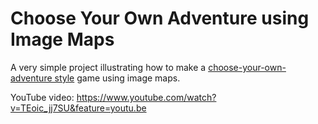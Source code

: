 # Choose Your Own Adventure using Image Maps

A very simple project illustrating how to make a [choose-your-own-adventure style](https://en.wikipedia.org/wiki/Choose_Your_Own_Adventure) game using image maps.

YouTube video: https://www.youtube.com/watch?v=TEoic_jj7SU&feature=youtu.be
